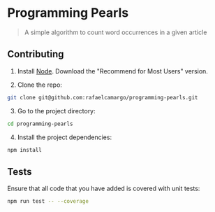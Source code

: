 # Programming Pearls
> A simple algorithm to count word occurrences in a given article

## Contributing

1. Install [Node](https://nodejs.org/en/). Download the "Recommend for Most Users" version.

2. Clone the repo:
``` bash
git clone git@github.com:rafaelcamargo/programming-pearls.git
```

3. Go to the project directory:
``` bash
cd programming-pearls
```

4. Install the project dependencies:
``` bash
npm install
```

## Tests

Ensure that all code that you have added is covered with unit tests:
``` bash
npm run test -- --coverage
```

